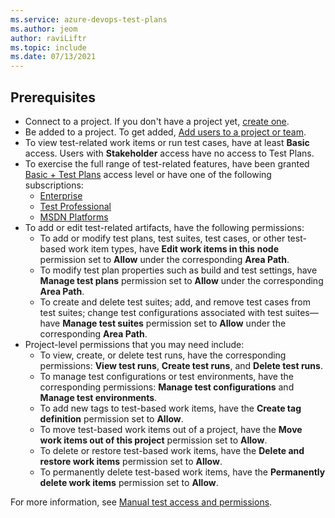 ```yaml
---
ms.service: azure-devops-test-plans
ms.author: jeom
author: raviLiftr
ms.topic: include
ms.date: 07/13/2021
---
```



## Prerequisites

- Connect to a project. If you don't have a project yet, [create one](../../user-guide/sign-up-invite-teammates.md). 
- Be added to a project. To get added, [Add users to a project or team](../../organizations/security/add-users-team-project.md). 
- To view test-related work items or run test cases, have at least **Basic** access. Users with **Stakeholder** access have no access to Test Plans.  
- To exercise the full range of test-related features, have been granted [Basic + Test Plans](../../organizations/billing/buy-access-tfs-test-hub.md) access level or have one of the following subscriptions:
	- [Enterprise](https://visualstudio.microsoft.com/vs/enterprise/)
	- [Test Professional](https://visualstudio.microsoft.com/vs/test-professional/)
	- [MSDN Platforms](https://visualstudio.microsoft.com/msdn-platforms/)
- To add or edit test-related artifacts, have the following permissions: 
	-  To add or modify test plans, test suites, test cases, or other test-based work item types, have **Edit work items in this node** permission set to **Allow** under the corresponding **Area Path**. 
	- To modify test plan properties such as build and test settings, have **Manage test plans** permission set to **Allow** under the corresponding **Area Path**.  
	- To create and delete test suites; add, and remove test cases from test suites; change test configurations associated with test suites&mdash;have **Manage test suites** permission set to **Allow** under the corresponding **Area Path**. 
- Project-level permissions that you may need include:
	- To view, create, or delete test runs, have the corresponding permissions: **View test runs**, **Create test runs**, and **Delete test runs**.
	- To manage test configurations or test environments, have the corresponding permissions: **Manage test configurations** and **Manage test environments**.
	- To add new tags to test-based work items, have the **Create tag definition** permission set to **Allow**. 
	- To move test-based work items out of a project, have the **Move work items out of this project** permission set to **Allow**. 
	- To delete or restore test-based work items, have the **Delete and restore work items** permission set to **Allow**.  
	- To permanently delete test-based work items, have the **Permanently delete work items** permission set to **Allow**.  

For more information, see [Manual test access and permissions](../manual-test-permissions.md). 


